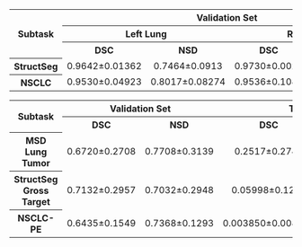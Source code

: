 <table>
<tr>
    <th rowspan="3"><center>Subtask<br/>
    <th colspan="4"><center>Validation Set</td>
    <th colspan="4"><center>Testing Set</td>
</tr>
<tr>
    <th colspan="2"><center>Left Lung</th>
    <th colspan="2"><center>Right Lung</th>
    <th colspan="2"><center>Left Lung</th>
    <th colspan="2"><center>Right Lung</th>
</tr>
<tr>
    <th><center>DSC</th>
    <th><center>NSD</th>
    <th><center>DSC</th>
    <th><center>NSD</th>
    <th><center>DSC</th>
    <th><center>NSD</th>
    <th><center>DSC</th>
    <th><center>NSD</th>
</tr>
<tr>
    <th><center>StructSeg</th>
    <td><center>0.9642±0.01362</td>
    <td><center>0.7464±0.0913</td>
    <td><center>0.9730±0.0026</td>
    <td><center>0.7434±0.07216</td>
    <td><center>0.9215±0.1965</td>
    <td><center>0.8202±0.1573</td>
    <td><center>0.9554±0.07216</td>
    <td><center>0.8419±0.1159</td>
</tr>
<tr>
    <th><center>NSCLC</th>
    <td><center>0.9530±0.04923</td>
    <td><center>0.8017±0.08274</td>
    <td><center>0.9536±0.1086</td>
    <td><center>0.8066±0.1067</td>
    <td><center>0.5751±0.2149</td>
    <td><center>0.4687±0.1693</td>
    <td><center>0.7219±0.1533</td>
    <td><center>0.5171±0.1676</td>
</tr>
</table>



<table>
<tr>
    <th rowspan="2"><center>Subtask<br/>
    <th colspan="2"><center>Validation Set</th>
    <th colspan="2"><center>Testing Set</th>
</tr>
<tr>
    <th><center>DSC</th>
    <th><center>NSD</th>
    <th><center>DSC</th>
    <th><center>NSD</th>
</tr>
<tr>
    <th><center>MSD Lung Tumor</th>
    <td><center>0.6720±0.2708</td>
    <td><center>0.7708±0.3139</td>
    <td><center>0.2517±0.2741</td>
    <td><center>0.2595±0.2851</td>
</tr>
<tr>
    <th><center>StructSeg Gross Target</th>
    <td><center>0.7132±0.2957</td>
    <td><center>0.7032±0.2948</td>
    <td><center>0.05998±0.1270</td>
    <td><center>0.0550±0.1070</td>
</tr>
<tr>
    <th><center>NSCLC-PE</th>
    <td><center>0.6435±0.1549</td>
    <td><center>0.7368±0.1293</td>
    <td><center>0.003850±0.008947</td>
    <td><center>0.03687±0.04834</td>
</tr>
</table>
